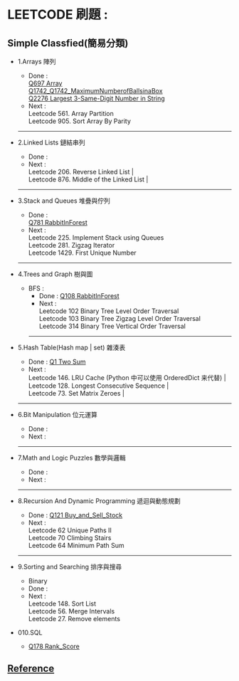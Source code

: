 # LEETCODE 刷題 :

## Simple Classfied(簡易分類)

- 1.Arrays 陣列
  - Done : <br/>
  [Q697 Array]("1_Array/Q697_Array.py") <br/>
  [Q1742_Q1742_MaximumNumberofBallsinaBox](1_Arrays/Q1742_MaximumNumberofBallsinaBox.py) <br/>
  [Q2276 Largest 3-Same-Digit Number in String](1_Arrays/Q2264_Largest3_SameDigitNumberinString.py) <br/>
  - Next : <br/>
  Leetcode 561. Array Partition <br/>
  Leetcode 905. Sort Array By Parity <br/>
  <hr/>
- 2.Linked Lists 鏈結串列
  - Done :
  - Next : <br/>
  Leetcode 206. Reverse Linked List | <br/>
  Leetcode 876. Middle of the Linked List | <br/>
  <hr/>
- 3.Stack and Queues 堆疊與佇列
  - Done : <br />
  [Q781 RabbitInForest](3_Stack_and_Queues/Q781_RabbitInForest.py)
  - Next : <br/>
  Leetcode 225. Implement Stack using Queues <br/>
  Leetcode 281. Zigzag Iterator <br/>
  Leetcode 1429. First Unique Number <br/>
  <hr/>
- 4.Trees and Graph 樹與圖
  - BFS :
    - Done :
    [Q108 RabbitInForest](4_Trees_and_Graph/Q108_Array2BinarySearchTree.py)
    - Next : <br/>
    Leetcode 102 Binary Tree Level Order Traversal <br/>
    Leetcode 103 Binary Tree Zigzag Level Order Traversal <br/>
    Leetcode 314 Binary Tree Vertical Order Traversal <br/>
    <hr/>
- 5.Hash Table(Hash map | set) 雜湊表
  - Done : [Q1 Two Sum](HashMap/Q1_TwoSum.py) <br/>
  - Next : <br/>
  Leetcode 146. LRU Cache (Python 中可以使用 OrderedDict 来代替) | <br/>
  Leetcode 128. Longest Consecutive Sequence | <br/>
  Leetcode 73. Set Matrix Zeroes | <br/>
  <hr/>
- 6.Bit Manipulation 位元運算
  - Done :
  - Next :
  <hr/>
- 7.Math and Logic Puzzles 數學與邏輯
  - Done :
  - Next :
  <hr/>
- 8.Recursion And Dynamic Programming 遞迴與動態規劃
  - Done : [Q121 Buy_and_Sell_Stock](8_Recursion_and_DynamicProgramming/SlidingWindow/Q121_Buy_and_Sell_Stock.py)
  - Next : <br/>
  Leetcode 62 Unique Paths II <br/>
  Leetcode 70 Climbing Stairs <br/>
  Leetcode 64 Minimum Path Sum <br/>
  <hr/>
- 9.Sorting and Searching 排序與搜尋
  - Binary
  - Done :
  - Next : <br/>
    Leetcode 148. Sort List <br/>
    Leetcode 56. Merge Intervals <br/>
    Leetcode 27. Remove elements

- 010.SQL 
  - [Q178 Rank_Score](_10_SQL/Q178_Rank_Score.sql)

## [Reference](https://zhuanlan.zhihu.com/p/349940945)

